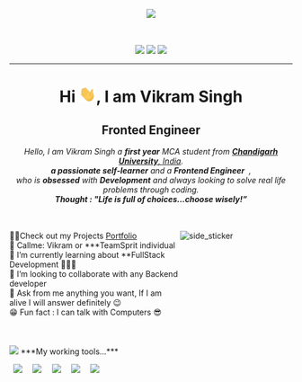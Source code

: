 <p align="center">
      <img src="https://camo.githubusercontent.com/d1e9733ec79822bcadf8b9a1035840ee511e2f022fe9f652cc163db23dc171d3/68747470733a2f2f6d656469612e67697068792e636f6d2f6d656469612f53576f536b4e36447854737a71494b4571762f67697068792e676966" height="200"/>
    </p>
    <br> 
    <p align="left"> 
     </p>
     <p align="center">
      <img src="https://img.shields.io/badge/FullStack%20Learning-brightgreen" />
      <img src="https://img.shields.io/badge/Lives-INDIA%20-success" />
      <img src="https://img.shields.io/badge/Languages-English%20%26%20Hindi-brightgreen" />
    </p>
    <hr>
    <h1 align="center">Hi <img src="https://raw.githubusercontent.com/ABSphreak/ABSphreak/master/gifs/Hi.gif" width="30px">, I am Vikram Singh </h1>
    <h2 align="center">Fronted Engineer</h2>
    <p align="center">
    </p>
    </p>
    <p align="center">
      <em>
        Hello, I am Vikram Singh a <b>first year</b> MCA student from <a href="https://www.cuchd.in"> <b>Chandigarh University</b>, India</a>. <br>
        <b>a passionate self-learner</b> and a <b>Frontend Engineer</b>&nbsp;&nbsp,<br>who is <b>obsessed</b>
        with <b>Development</b> and always looking to solve real life problems through coding. 
      </em> 
      <br>
       <b><i align="center">Thought : "Life is full of choices…choose wisely!”</i></b>
    </p>
    <br><br>
    <img align="right" width=200px height=200px alt="side_sticker" src="https://media.giphy.com/media/TEnXkcsHrP4YedChhA/giphy.gif" />
    👨‍💻Check out my Projects <a href="https://svikram-singh.netlify.app" target="_blank">Portfolio</a> <br>
    💬 Callme: Vikram or ***TeamSprit individual <br>
    🌱 I’m currently learning about **FullStack Development 👨🏼‍💻<br>
    🚀 I’m looking to collaborate with any Backend developer<br>
    👋 Ask from me anything you want, If I am alive I will answer definitely 😉<br>
    😁 Fun fact : I can talk with Computers 😎 <br><br><br><br>
    <img src="https://media.giphy.com/media/iY8CRBdQXODJSCERIr/giphy.gif" width="30px">&nbsp;***My working tools...***
    <p align="left">
      <code> <img height="50" src="https://www.vectorlogo.zone/logos/w3_html5/w3_html5-ar21.svg"> </code>
      <code> <img height="50" src="https://www.vectorlogo.zone/logos/netlifyapp_watercss/netlifyapp_watercss-ar21.svg"> </code>
      <code> <img height="50" src="https://www.vectorlogo.zone/logos/reactjs/reactjs-ar21.svg"> </code>
      <code> <img height="50" src="https://www.vectorlogo.zone/logos/java/java-ar21.svg"> </code>
      <code> <img height="50" src="https://www.vectorlogo.zone/logos/javascript/javascript-ar21.svg"> </code>
   
